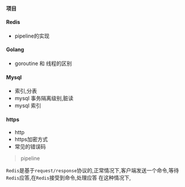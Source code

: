 #### 项目




#### Redis


* pipeline的实现


#### Golang


* goroutine 和 线程的区别 




#### Mysql


* 索引,分表
* mysql 事务隔离级别,脏读
* mysql 索引





#### https

* http
* https加密方式
* 常见的错误码







> pipeline

`Redis`是基于`request/response`协议的,正常情况下,客户端发送一个命令,等待`Redis`应答,在`Redis`接受到命令,处理应答
在这种情况下,


